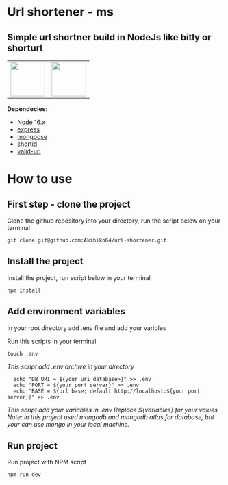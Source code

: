 # Url shortener - ms

## Simple url shortner build in NodeJs like bitly or shorturl

<table>
<tr>
    <td><div class="language-icon"><a href="https://nodejs.org/"><img src="https://cdn.jsdelivr.net/gh/devicons/devicon/icons/nodejs/nodejs-original-wordmark.svg" width="80px"/></a></div></td>
    <td><div class="language-icon"><a href="https://www.npmjs.com/"><img src="https://cdn.jsdelivr.net/gh/devicons/devicon/icons/npm/npm-original-wordmark.svg" width="80px" /></a></div></td>
</tr>
</table>

**Dependecies:**
- [Node 16.x ](https://nodejs.org/)
- [express](https://www.npmjs.com/package/express)
- [mongoose](https://www.npmjs.com/package/mongoose)
- [shortid](https://www.npmjs.com/package/shortid)
- [valid-url](https://www.npmjs.com/package/valid-url)

# How to use

## **First step - clone the project**
Clone the github repository into your directory, run the script below on your terminal


```
git clone git@github.com:Akihiko64/url-shortener.git
```

## **Install the project**
Install the project, run script below in your terminal

```
npm install
```


## **Add environment variables**

In your root directory add .env file and add your varibles

Run this scripts in your terminal

```
touch .env
```

*This script add .env archive in your directory*

```
  echo "DB_URI = ${your uri database>}" >> .env
  echo "PORT = ${your port server}" >> .env
  echo "BASE = ${url base; default http://localhost:${your port server}}" >> .env
```

*This script add your variables in .env*
*Replace ${variables} for your values*
*Note: in this project used mongodb and mongodb atlas for database, but your can use mongo in your local machine.*


## **Run project**

Run project with NPM script

```
npm run dev
```
